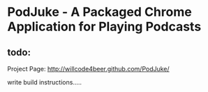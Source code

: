 # PodJuke - A Packaged Chrome Application for Playing Podcasts

## todo:

Project Page: http://willcode4beer.github.com/PodJuke/


write build instructions.....

